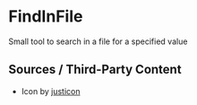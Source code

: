 # FindInFile
Small tool to search in a file for a specified value

## Sources / Third-Party Content

- Icon by [justicon](https://www.flaticon.com/de/kostenlose-icons/codierung)